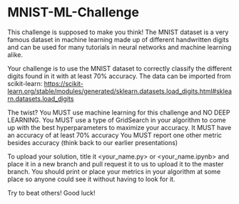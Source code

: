 # MNIST-ML-Challenge
This challenge is supposed to make you think!
The MNIST dataset is a very famous dataset in machine learning made up of different handwritten digits and can be used for many tutorials in neural networks and machine learning alike.

Your challenge is to use the MNIST dataset to correctly classify the different digits found in it with at least 70% accuracy. The data can be imported from scikit-learn: https://scikit-learn.org/stable/modules/generated/sklearn.datasets.load_digits.html#sklearn.datasets.load_digits

The twist?
You MUST use machine learning for this challenge and NO DEEP LEARNING.
You MUST use a type of GridSearch in your algorithm to come up with the best hyperparameters to maximize your accuracy.
It MUST have an accuracy of at least 70% accuracy
You MUST report one other metric besides accuracy (think back to our earlier presentations)

To upload your solution, title it <your_name.py> or <your_name.ipynb> and place it in a new branch and pull request it to us to upload it to the master branch. You should print or place your metrics in your algorithm at some place so anyone could see it without having to look for it.

Try to beat others!
Good luck!
